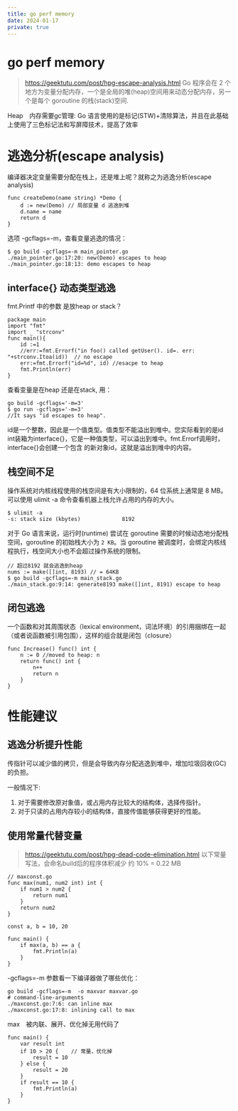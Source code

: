 ```yaml
---
title: go perf memory
date: 2024-01-17
private: true
---
```

# go perf memory
> https://geektutu.com/post/hpg-escape-analysis.html
Go 程序会在 2 个地方为变量分配内存，一个是全局的堆(heap)空间用来动态分配内存，另一个是每个 goroutine 的栈(stack)空间. 

Heap　内存需要gc管理: Go 语言使用的是标记(STW)+清除算法，并且在此基础上使用了三色标记法和写屏障技术，提高了效率

# 逃逸分析(escape analysis)
编译器决定变量需要分配在栈上，还是堆上呢？就称之为逃逸分析(escape analysis)

    func createDemo(name string) *Demo {
        d := new(Demo) // 局部变量 d 逃逸到堆
        d.name = name
        return d
    }

选项 -gcflags=-m，查看变量逃逸的情况：

    $ go build -gcflags=-m main_pointer.go 
    ./main_pointer.go:17:20: new(Demo) escapes to heap
    ./main_pointer.go:18:13: demo escapes to heap


## interface{} 动态类型逃逸
fmt.Printf 中的参数 是放heap or stack？

    package main
    import "fmt"
    import _ "strconv"
    func main(){
        id :=1
        //err:=fmt.Errorf("in foo() called getUser(). id=. err: "+strconv.Itoa(id))  // no escape
        err:=fmt.Errorf("id=%d", id) //esacpe to heap 
        fmt.Println(err)
    }

查看变量是在heap 还是在stack, 用：

    go build -gcflags='-m=3'
    $ go run -gcflags='-m=3'
    //It says "id escapes to heap".

id是一个整数，因此是一个值类型。值类型不能溢出到堆中。您实际看到的是id int装箱为interface{}，它是一种值类型，可以溢出到堆中。fmt.Errorf调用时，interface{}会创建一个包含 的新对象id，这就是溢出到堆中的内容。

## 栈空间不足
操作系统对内核线程使用的栈空间是有大小限制的，64 位系统上通常是 8 MB。可以使用 ulimit -a 命令查看机器上栈允许占用的内存的大小。

    $ ulimit -a
    -s: stack size (kbytes)             8192

对于 Go 语言来说，运行时(runtime) 尝试在 goroutine 需要的时候动态地分配栈空间，goroutine 的初始栈大小为 `2 KB`。当 goroutine 被调度时，会绑定内核线程执行，栈空间大小也不会超过操作系统的限制。


    // 超过8192 就会逃逸到heap
    nums := make([]int, 8193) // = 64KB
    $ go build -gcflags=-m main_stack.go
    ./main_stack.go:9:14: generate8193 make([]int, 8191) escape to heap

## 闭包逃逸
一个函数和对其周围状态（lexical environment，词法环境）的引用捆绑在一起（或者说函数被引用包围），这样的组合就是闭包（closure）

    func Increase() func() int {
        n := 0 //moved to heap: n
        return func() int {
            n++
            return n
        }
    }

# 性能建议
## 逃逸分析提升性能
传指针可以减少值的拷贝，但是会导致内存分配逃逸到堆中，增加垃圾回收(GC)的负担。

一般情况下:
1. 对于需要修改原对象值，或占用内存比较大的结构体，选择传指针。
2. 对于只读的占用内存较小的结构体，直接传值能够获得更好的性能。

## 使用常量代替变量
> https://geektutu.com/post/hpg-dead-code-elimination.html
以下常量写法，会命名build后的程序体积减少 约 10% = 0.22 MB

    // maxconst.go
    func max(num1, num2 int) int {
    	if num1 > num2 {
    		return num1
    	}
    	return num2
    }

    const a, b = 10, 20

    func main() {
    	if max(a, b) == a {
    		fmt.Println(a)
    	}
    }

-gcflags=-m 参数看一下编译器做了哪些优化：

    go build -gcflags=-m  -o maxvar maxvar.go
    # command-line-arguments
    ./maxconst.go:7:6: can inline max
    ./maxconst.go:17:8: inlining call to max

max　被内联、展开、优化掉无用代码了

    func main() {
    	var result int
    	if 10 > 20 {    // 常量，优化掉
    		result = 10 
    	} else {
    		result = 20
        }
    	if result == 10 {
    		fmt.Println(a)
    	}
    }